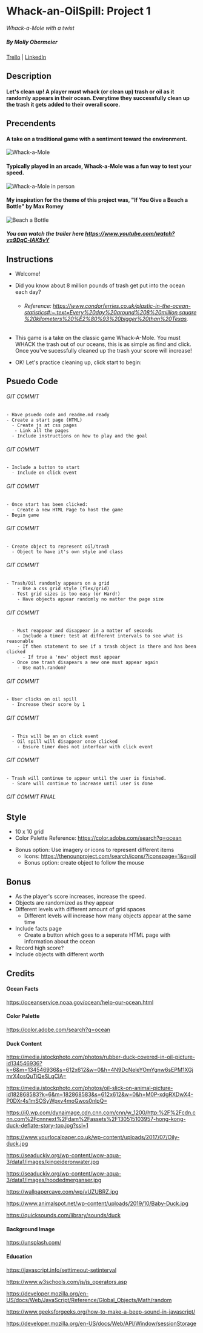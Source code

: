 # Whack-an-OilSpill: Project 1

_Whack-a-Mole with a twist_

##### _By Molly Obermeier_

[Trello](https://trello.com/b/Vtjx2dJ9/project-1-whack-a-mole) | [LinkedIn](https://www.linkedin.com/in/marie-obermeier-6b6b03158/)

## Description

#### Let's clean up! A player must whack (or clean up) trash or oil as it randomly appears in their ocean. Everytime they successfully clean up the trash it gets added to their overall score.

## Precendents

#### A take on a traditional game with a sentiment toward the environment.

![Whack-a-Mole](https://www.railwayage.com/wp-content/uploads/2019/11/whackamole.jpg)

#### Typically played in an arcade, Whack-a-Mole was a fun way to test your speed.

![Whack-a-Mole in person](https://blog.youmail.com/wp-content/uploads/sites/3/2020/02/Whack-a-Mole-2.jpg)

#### My inspiration for the theme of this project was, "If You Give a Beach a Bottle" by Max Romey

![Beach a Bottle](https://wsffimages.s3.us-west-2.amazonaws.com/wp-content/uploads/2021/11/24121716/if-you-give-a-beach-a-bottle-website.jpg)

##### _You can watch the trailer here https://www.youtube.com/watch?v=9DqC-lAK5vY_

## Instructions

- Welcome!
- Did you know about 8 million pounds of trash get put into the ocean each day?

  - ###### Reference: https://www.condorferries.co.uk/plastic-in-the-ocean-statistics#:~:text=Every%20day%20around%208%20million,square%20kilometers%20%E2%80%93%20bigger%20than%20Texas.

- This game is a take on the classic game Whack-A-Mole. You must WHACK the trash out of our oceans, this is as simple as find and click. Once you've sucessfully cleaned up the trash your score will increase!
- OK! Let's practice cleaning up, click start to begin:

## Psuedo Code

###### GIT COMMIT

    - Have psuedo code and readme.md ready
    - Create a start page (HTML)
      - Create js at css pages
       - Link all the pages
      - Include instructions on how to play and the goal

###### GIT COMMIT

    - Include a button to start
      - Include on click event

###### GIT COMMIT

    - Once start has been clicked:
      - Create a new HTML Page to host the game
    - Begin game

###### GIT COMMIT

    - Create object to represent oil/trash
      - Object to have it's own style and class

###### GIT COMMIT

    - Trash/Oil randomly appears on a grid
        - Use a css grid style (flex/grid)
      - Test grid sizes is too easy (or Hard!)
        - Have objects appear randomly no matter the page size

###### GIT COMMIT

      - Must reappear and disappear in a matter of seconds
        - Include a timer: test at different intervals to see what is reasonable
        - If then statement to see if a trash object is there and has been clicked
          - If true a 'new' object must appear
      - Once one trash disapears a new one must appear again
        - Use math.random?

###### GIT COMMIT

    - User clicks on oil spill
      - Increase their score by 1

###### GIT COMMIT

      - This will be an on click event
      - Oil spill will disappear once clicked
        - Ensure timer does not interfear with click event

###### GIT COMMIT

    - Trash will continue to appear until the user is finished.
      - Score will continue to increase until user is done

###### GIT COMMIT FINAL

## Style

- 10 x 10 grid
- Color Palette Reference: https://color.adobe.com/search?q=ocean

* Bonus option: Use imagery or icons to represent different items
  - Icons: https://thenounproject.com/search/icons/?iconspage=1&q=oil
  - Bonus option: create object to follow the mouse

## Bonus

- As the player's score increases, increase the speed.
- Objects are randomized as they appear
- Different levels with different amount of grid spaces
  - Different levels will increase how many objects appear at the same time
- Include facts page
  - Create a button which goes to a seperate HTML page with information about the ocean
- Record high score?
- Include objects with different worth

## Credits

#### Ocean Facts

https://oceanservice.noaa.gov/ocean/help-our-ocean.html

#### Color Palette

https://color.adobe.com/search?q=ocean

#### Duck Content

https://media.istockphoto.com/photos/rubber-duck-covered-in-oil-picture-id134546936?k=6&m=134546936&s=612x612&w=0&h=4N9DcNeleYOmYgnw6sEPM1XGjmrX4osQuTiQeSLqClA=

https://media.istockphoto.com/photos/oil-slick-on-animal-picture-id182868583?k=6&m=182868583&s=612x612&w=0&h=M0P-xdgRXDwX4-P0DXr4s1mSOSyWpxv4moGwos0nlpQ=

https://i0.wp.com/dynaimage.cdn.cnn.com/cnn/w_1200/http:%2F%2Fcdn.cnn.com%2Fcnnnext%2Fdam%2Fassets%2F130515103957-hong-kong-duck-deflate-story-top.jpg?ssl=1

https://www.yourlocalpaper.co.uk/wp-content/uploads/2017/07/Oily-duck.jpg

https://seaduckjv.org/wp-content/wow-aqua-3/data1/images/kingeideronwater.jpg

https://seaduckjv.org/wp-content/wow-aqua-3/data1/images/hoodedmerganser.jpg

https://wallpapercave.com/wp/vUZUBRZ.jpg

https://www.animalspot.net/wp-content/uploads/2019/10/Baby-Duck.jpg

https://quicksounds.com/library/sounds/duck

#### Background Image

https://unsplash.com/

#### Education

https://javascript.info/settimeout-setinterval

https://www.w3schools.com/js/js_operators.asp

https://developer.mozilla.org/en-US/docs/Web/JavaScript/Reference/Global_Objects/Math/random

https://www.geeksforgeeks.org/how-to-make-a-beep-sound-in-javascript/

https://developer.mozilla.org/en-US/docs/Web/API/Window/sessionStorage
